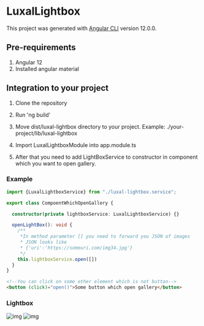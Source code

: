 # LuxalLightbox

This project was generated with [Angular CLI](https://github.com/angular/angular-cli) version 12.0.0.

## Pre-requirements

1. Angular 12
2. Installed angular material

## Integration to your project

1. Clone the repository
2. Run 'ng build'
3. Move dist/luxal-lightbox directory to your project. Example:
   ./your-project/lib/luxal-lightbox

4. Import LuxalLightboxModule into app.module.ts
5. After that you need to add LightBoxService to constructor in component which you want to open gallery.

### Example

```typescript
import {LuxalLightboxService} from "./luxal-lightbox.service";

export class CompoentWhichOpenGallery {

  constructor(private lightboxService: LuxalLightboxService) {}

  openLightBox(): void {
    /**
     *In method parameter [] you need to forward you JSON of images
     * JSON looks like
     * {'uri':'https://someuri.com/img34.jpg'}
     */
    this.lightboxService.open([])
  }
}
```

```html
<!--You can click on some other element which is not button-->
<button (click)="open()">Some button which open gallery</button>
```

### Lightbox

![img](https://firebasestorage.googleapis.com/v0/b/soy-smile-249718.appspot.com/o/lightbox%2FScreenshot%20from%202021-07-03%2013-45-37.png?alt=media&token=5462faa0-5654-4248-ae42-5112944d2e51)
![img](https://firebasestorage.googleapis.com/v0/b/soy-smile-249718.appspot.com/o/lightbox%2FScreenshot%20from%202021-07-03%2013-45-40.png?alt=media&token=db8352ad-f65e-488f-86cb-b25b2f7795f4)
